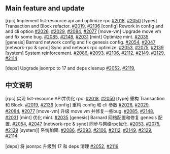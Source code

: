 ##  Main feature and update

[rpc] Implement list-resource api and optimize rpc  [#2018](https://github.com/starcoinorg/starcoin/pull/2018), [#2050](https://github.com/starcoinorg/starcoin/pull/2050)
[types] Transaction and Block refactor. [#2019](https://github.com/starcoinorg/starcoin/pull/2019), [#2136](https://github.com/starcoinorg/starcoin/pull/2136)
[config] Rework in config and and cli option [#2026](https://github.com/starcoinorg/starcoin/pull/2026), [#2029](https://github.com/starcoinorg/starcoin/pull/2029), [#2084](https://github.com/starcoinorg/starcoin/pull/2084), [#2077](https://github.com/starcoinorg/starcoin/pull/2077)
[move-vm] Upgrade move vm and fix some bug. [#2085](https://github.com/starcoinorg/starcoin/pull/2085), [#2148](https://github.com/starcoinorg/starcoin/pull/2148), [#2031](https://github.com/starcoinorg/starcoin/pull/2031)
[mint] Optimize mint. [#2035](https://github.com/starcoinorg/starcoin/pull/2035)
[genesis] Barnard network config and fix genesis config. [#2054](https://github.com/starcoinorg/starcoin/pull/2054), [#2047](https://github.com/starcoinorg/starcoin/pull/2047)
[network-rpc & sync] Sync and network rpc optimize. [#2053](https://github.com/starcoinorg/starcoin/pull/2053), [#2075](https://github.com/starcoinorg/starcoin/pull/2075), [#2139](https://github.com/starcoinorg/starcoin/pull/2139)
[system] System reinforcement. [#2086](https://github.com/starcoinorg/starcoin/pull/2086), [#2093](https://github.com/starcoinorg/starcoin/pull/2093), [#2106](https://github.com/starcoinorg/starcoin/pull/2106), [#2112](https://github.com/starcoinorg/starcoin/pull/2112), [#2149](https://github.com/starcoinorg/starcoin/pull/2149), [#2129](https://github.com/starcoinorg/starcoin/pull/2129), [#2114](https://github.com/starcoinorg/starcoin/pull/2114)

[deps] Upgrade jsonrpc to 17 and deps cleanup [#2052](https://github.com/starcoinorg/starcoin/pull/2052), [#2119](https://github.com/starcoinorg/starcoin/pull/2119), 

## 中文说明

[rpc] 实现 list-resource API并优化 rpc. [#2018](https://github.com/starcoinorg/starcoin/pull/2018), [#2050](https://github.com/starcoinorg/starcoin/pull/2050)
[type] 重构 Transaction 和 Block. [#2019](https://github.com/starcoinorg/starcoin/pull/2019), [#2136](https://github.com/starcoinorg/starcoin/pull/2136)
[config] 重构 config 和 cli 参数 [#2026](https://github.com/starcoinorg/starcoin/pull/2026), [#2029](https://github.com/starcoinorg/starcoin/pull/2029), [#2084](https://github.com/starcoinorg/starcoin/pull/2084), [#2077](https://github.com/starcoinorg/starcoin/pull/2077)
[move-vm] 升级 move vm 并修复一些bug. [#2085](https://github.com/starcoinorg/starcoin/pull/2085), [#2148](https://github.com/starcoinorg/starcoin/pull/2148), [#2031](https://github.com/starcoinorg/starcoin/pull/2031)
[mint] 优化 mint. [#2035](https://github.com/starcoinorg/starcoin/pull/2035)
[genesis] Barnard 网络配置和修复 genesis 配置. [#2054](https://github.com/starcoinorg/starcoin/pull/2054), [#2047](https://github.com/starcoinorg/starcoin/pull/2047)
[network-rpc & sync] 同步与网络rpc优化. [#2053](https://github.com/starcoinorg/starcoin/pull/2053), [#2075](https://github.com/starcoinorg/starcoin/pull/2075), [#2139](https://github.com/starcoinorg/starcoin/pull/2139)
[system]] 系统加固. [#2086](https://github.com/starcoinorg/starcoin/pull/2086), [#2093](https://github.com/starcoinorg/starcoin/pull/2093), [#2106](https://github.com/starcoinorg/starcoin/pull/2106), [#2112](https://github.com/starcoinorg/starcoin/pull/2112), [#2149](https://github.com/starcoinorg/starcoin/pull/2149), [#2129](https://github.com/starcoinorg/starcoin/pull/2129), [#2114](https://github.com/starcoinorg/starcoin/pull/2114)

[deps] 将 jsonrpc 升级到 17 和 deps 清理 [#2052](https://github.com/starcoinorg/starcoin/pull/2052), [#2119](https://github.com/starcoinorg/starcoin/pull/2119)
